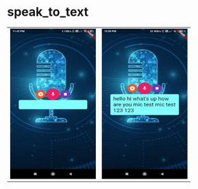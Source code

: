 # speak_to_text

<table>
  <tr>
<td><img src="https://github.com/simransrivastava01/VoiceToText/blob/master/images/voiceToText1.jpg" width="200" height="350"></td>

<td><img src="https://github.com/simransrivastava01/VoiceToText/blob/master/images/voiceToText2.jpg" width="200" height="350"></td>
</tr>
</table>
